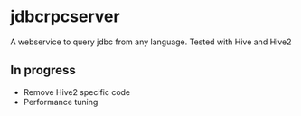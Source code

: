 # jdbcrpcserver
A webservice to query jdbc from any language.
Tested with Hive and Hive2

## In progress
- Remove Hive2 specific code
- Performance tuning
